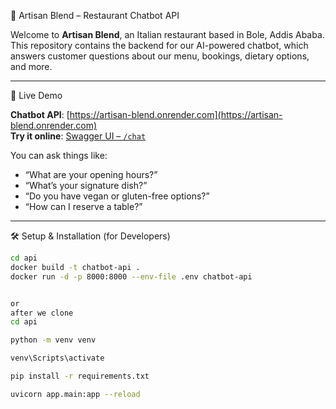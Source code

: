 🍝 Artisan Blend – Restaurant Chatbot API

Welcome to **Artisan Blend**, an Italian restaurant based in Bole, Addis Ababa.  
This repository contains the backend for our AI-powered chatbot, which answers customer questions about our menu, bookings, dietary options, and more.

---

🔗 Live Demo

**Chatbot API**: [https://artisan-blend.onrender.com](https://artisan-blend.onrender.com)  
**Try it online**: [Swagger UI – `/chat`](https://artisan-blend.onrender.com/docs)

You can ask things like:

- “What are your opening hours?”
- “What’s your signature dish?”
- “Do you have vegan or gluten-free options?”
- “How can I reserve a table?”

---

🛠️ Setup & Installation (for Developers)

```bash
cd api
docker build -t chatbot-api .
docker run -d -p 8000:8000 --env-file .env chatbot-api


or
after we clone
cd api

python -m venv venv

venv\Scripts\activate

pip install -r requirements.txt

uvicorn app.main:app --reload

